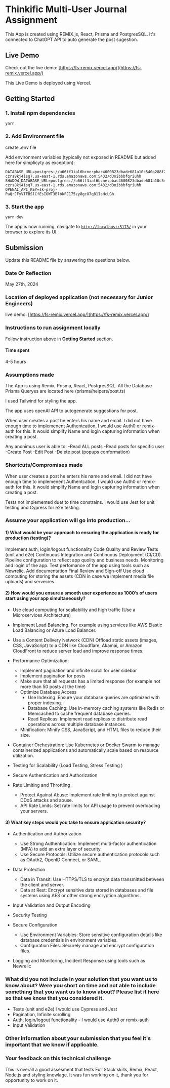 # Thinkific Multi-User Journal Assignment

This App is created using REMIX.js, React, Prisma and PostgresSQL.
It's connected to ChatGPT API to auto generate the post sugestion.

## Live Demo

Check out the live demo: [https://fs-remix.vercel.app/](https://fs-remix.vercel.app/)

This Live Demo is deployed using Vercel.

## Getting Started

### 1. Install npm dependencies

```
yarn
```

### 2. Add Environment file

create .env file

Add environment variables (typically not exposed in README but added here for simplicyty as exception):
```
DATABASE_URL=postgres://u66tf3ial6bcne:pbac4600823dbade681a10c540a288f271aa18032f215b168e4bf1c1bcce6a32a@ce0lkuo944ch99.cluster-czrs8kj4isg7.us-east-1.rds.amazonaws.com:5432/d3nibbbfqriuhh
SHADOW_DATABASE_URL=postgres://u66tf3ial6bcne:pbac4600823dbade681a10c540a288f271aa18032f215b168e4bf1c1bcce6a32a@ce0lkuo944ch99.cluster-czrs8kj4isg7.us-east-1.rds.amazonaws.com:5432/d3nibbbfqriuhh
OPENAI_API_KEY=sk-proj-PaQrJFyVTFBSlCfEsIOWT3BlbkFJ175zy8gcO7q81IsHcLGh
```

### 3. Start the app

```
yarn dev
```

The app is now running, navigate to [`http://localhost:5173/`](http://localhost:5173/) in your browser to explore its UI.

## Submission

Update this README file by answering the questions below.

### Date Or Reflection

May 27th, 2024

### Location of deployed application (not necessary for Junior Engineers)

live demo: [https://fs-remix.vercel.app/](https://fs-remix.vercel.app/)

### Instructions to run assignment locally

Follow instruction above in **Getting Started** section.

#### Time spent

4-5 hours

### Assumptions made

The App is using Remix, Prisma, React, PostgresSQL.
All the Database Prisma Queryes are located here (prisma/helpers/post.ts)

I used Tailwind for styling the app.

The app uses openAI API to autogenerate suggestions for post.

When user creates a post he enters his name and email. I did not have enough time to implemenent Authentcation, I would use Auth0 or remix-auth for this. It would simplify Name and login capturing information when creating a post.

Any anonimus user is able to:
-Read ALL posts
-Read posts for specific user
-Create Post
-Edit Post
-Delete post (popups conformation)

### Shortcuts/Compromises made

When user creates a post he enters his name and email. I did not have enough time to implemenent Authentcation, I would use Auth0 or remix-auth for this. It would simplify Name and login capturing information when creating a post.

Tests not implemented duet to time constrains. I would use Jest for unit testing and Cypress for e2e testing.

### Assume your application will go into production...

#### 1) What would be your approach to ensuring the application is ready for production (testing)?

Implement auth, login/logout functionality
Code Quality and Review
Tests (unit and e2e)
Continuous Integration and Continuous Deployment (CI/CD). Pipeline configuration to reflect app quolity and business needs.
Monitoring and login of the app. Test perfomance of the app using tools such as Newrelic.
Add documentation
Final Review and Sign-off
Use cloud computing for storing the assets (CDN in case we implement media file uploads) and servecies.

#### 2) How would you ensure a smooth user experience as 1000’s of users start using your app simultaneously?

- Use cloud computing for scallability and high traffic (Use a Microservices Architecture)
- Implement Load Balancing. For example using services like AWS Elastic Load Balancing or Azure Load Balancer.
- Use a Content Delivery Network (CDN) Offload static assets (images, CSS, JavaScript) to a CDN like Cloudflare, Akamai, or Amazon CloudFront to reduce server load and improve response times.

- Performance Optimization:

  - Implement pagination and infinite scroll for user sidebar
  - Implement pagination for posts
  - Make sure that all requests has a limited response (for example not more than 50 posts at the time)
  - Optimize Database Access
    - Use Indexing: Ensure your database queries are optimized with proper indexing.
    - Database Caching: Use in-memory caching systems like Redis or Memcached to cache frequent database queries.
    - Read Replicas: Implement read replicas to distribute read operations across multiple database instances.
  - Minification: Minify CSS, JavaScript, and HTML files to reduce their size.

- Container Orchestration: Use Kubernetes or Docker Swarm to manage containerized applications and automatically scale based on resource utilization.
- Testing for Scalability (Load Testing, Stress Testing )
- Secure Authentication and Authorization
- Rate Limiting and Throttling
  - Protect Against Abuse: Implement rate limiting to protect against DDoS attacks and abuse.
  - API Rate Limits: Set rate limits for API usage to prevent overloading your servers.

#### 3) What key steps would you take to ensure application security?

- Authentication and Authorization

  - Use Strong Authentication: Implement multi-factor authentication (MFA) to add an extra layer of security.
  - Use Secure Protocols: Utilize secure authentication protocols such as OAuth2, OpenID Connect, or SAML.

- Data Protection

  - Data in Transit: Use HTTPS/TLS to encrypt data transmitted between the client and server.
  - Data at Rest: Encrypt sensitive data stored in databases and file systems using AES or other strong encryption algorithms.

- Input Validation and Output Encoding
- Security Testing
- Secure Configuration
  - Use Environment Variables: Store sensitive configuration details like database credentials in environment variables.
  - Configuration Files: Securely manage and encrypt configuration files.
- Logging and Monitoring, Incident Response using tools such as Newrelic

### What did you not include in your solution that you want us to know about? Were you short on time and not able to include something that you want us to know about? Please list it here so that we know that you considered it.

- Tests (unit and e2e) I would use Cypress and Jest
- Pagination, Infinite scrolling
- Auth, login/logout functionality - I would use Auth0 or remix-auth
- Input Validation

### Other information about your submission that you feel it's important that we know if applicable.

### Your feedback on this technical challenge

This is overall a good assesment that tests Full Stack skills, Remix, React, Node.js and styling knowlage. It was fun working on it, thank you for opportunity to work on it.
